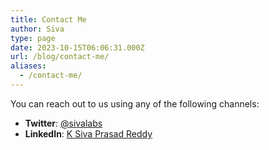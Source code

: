 ```yaml
---
title: Contact Me
author: Siva
type: page
date: 2023-10-15T06:06:31.000Z
url: /blog/contact-me/
aliases:
  - /contact-me/
---
```


You can reach out to us using any of the following channels:

* **Twitter**: [@sivalabs](https://twitter.com/sivalabs)
* **LinkedIn**: [K Siva Prasad Reddy](https://www.linkedin.com/in/ksivaprasadreddy/)